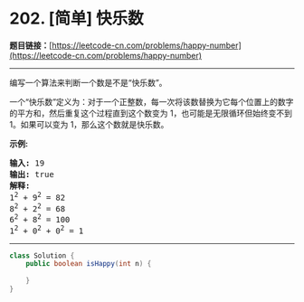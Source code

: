 # 202. [简单] 快乐数

**题目链接：**[https://leetcode-cn.com/problems/happy-number](https://leetcode-cn.com/problems/happy-number)

---

<div class="content__1Y2H">
 <div class="notranslate">
  <p>编写一个算法来判断一个数是不是“快乐数”。</p> 
  <p>一个“快乐数”定义为：对于一个正整数，每一次将该数替换为它每个位置上的数字的平方和，然后重复这个过程直到这个数变为 1，也可能是无限循环但始终变不到 1。如果可以变为 1，那么这个数就是快乐数。</p> 
  <p><strong>示例:&nbsp;</strong></p> 
  <pre class="language-text"><strong>输入:</strong> 19
<strong>输出:</strong> true
<strong>解释: 
</strong>1<sup>2</sup> + 9<sup>2</sup> = 82
8<sup>2</sup> + 2<sup>2</sup> = 68
6<sup>2</sup> + 8<sup>2</sup> = 100
1<sup>2</sup> + 0<sup>2</sup> + 0<sup>2</sup> = 1
</pre> 
 </div>
</div>

---

```java
class Solution {
    public boolean isHappy(int n) {
        
    }
}
```
